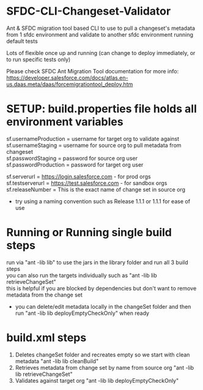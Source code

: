 # SFDC-CLI-Changeset-Validator
Ant & SFDC migration tool based CLI to use to pull a changeset's metadata from 1 sfdc environment and validate to another sfdc environment running default tests

Lots of flexible once up and running (can change to deploy immediately, or to run specific tests only)

Please check SFDC Ant Migration Tool documentation for more info: https://developer.salesforce.com/docs/atlas.en-us.daas.meta/daas/forcemigrationtool_deploy.htm

# SETUP: build.properties file holds all environment variables
sf.usernameProduction = username for target org to validate against  
sf.usernameStaging = username for source org to pull metadata from changeset  
sf.passwordStaging = password for source org user  
sf.passwordProduction = password for target org user

sf.serverurl = https://login.salesforce.com - for prod orgs  
sf.testserverurl = https://test.salesforce.com - for sandbox orgs  
sf.releaseNumber = This is the exact name of change set in source org  
- try using a naming convention such as Release 1.1.1 or 1.1.1 for ease of use

# Running or Running single build steps
run via "ant -lib lib" to use the jars in the library folder and run all 3 build steps   
you can also run the targets individually such as "ant -lib lib retrieveChangeSet"  
this is helpful if you are blocked by dependencies but don't want to remove metadata from the change set  
- you can delete/edit metadata locally in the changeSet folder and then run "ant -lib lib deployEmptyCheckOnly" when ready

# build.xml steps
1. Deletes changeSet folder and recreates empty so we start with clean metadata "ant -lib lib cleanBuild"   
2. Retrieves metadata from change set by name from source org "ant -lib lib retrieveChangeSet"  
3. Validates against target org "ant -lib lib deployEmptyCheckOnly"